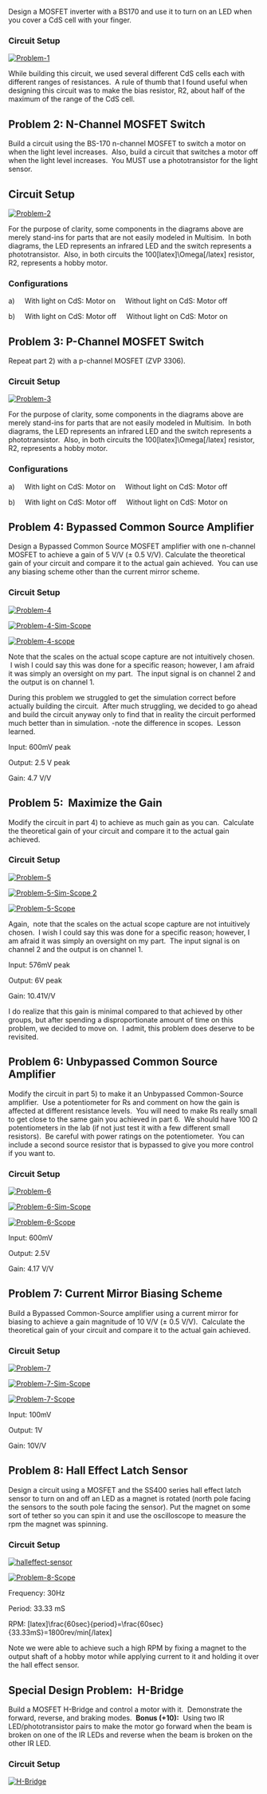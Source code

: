 
Design a MOSFET inverter with a BS170 and use it to turn on an LED when you cover a CdS cell with your finger.


### Circuit Setup


[![Problem-1](http://codyalantaylor.com/wp-content/uploads/2015/02/Problem-1.jpg)](http://codyalantaylor.com/wp-content/uploads/2015/02/Problem-1.jpg)



While building this circuit, we used several different CdS cells each with different ranges of resistances.  A rule of thumb that I found useful when designing this circuit was to make the bias resistor, R2, about half of the maximum of the range of the CdS cell.


## Problem 2: N-Channel MOSFET Switch


Build a circuit using the BS-170 n-channel MOSFET to switch a motor on when the light level increases.  Also, build a circuit that switches a motor off when the light level increases.  You MUST use a phototransistor for the light sensor.


## Circuit Setup


[![Problem-2](http://codyalantaylor.com/wp-content/uploads/2015/02/Problem-2.jpg)](http://codyalantaylor.com/wp-content/uploads/2015/02/Problem-2.jpg)

For the purpose of clarity, some components in the diagrams above are merely stand-ins for parts that are not easily modeled in Multisim.  In both diagrams, the LED represents an infrared LED and the switch represents a phototransistor.  Also, in both circuits the 100[latex]\Omega[/latex] resistor, R2, represents a hobby motor.


### Configurations


a)     With light on CdS: Motor on     Without light on CdS: Motor off

b)     With light on CdS: Motor off     Without light on CdS: Motor on


## Problem 3: P-Channel MOSFET Switch


Repeat part 2) with a p-channel MOSFET (ZVP 3306).


### Circuit Setup


[![Problem-3](http://codyalantaylor.com/wp-content/uploads/2015/02/Problem-3.jpg)](http://codyalantaylor.com/wp-content/uploads/2015/02/Problem-3.jpg)

For the purpose of clarity, some components in the diagrams above are merely stand-ins for parts that are not easily modeled in Multisim.  In both diagrams, the LED represents an infrared LED and the switch represents a phototransistor.  Also, in both circuits the 100[latex]\Omega[/latex] resistor, R2, represents a hobby motor.


### Configurations


a)     With light on CdS: Motor on     Without light on CdS: Motor off

b)     With light on CdS: Motor off     Without light on CdS: Motor on


## Problem 4: Bypassed Common Source Amplifier


Design a Bypassed Common Source MOSFET amplifier with one n-channel MOSFET to achieve a gain of 5 V/V (± 0.5 V/V). Calculate the theoretical gain of your circuit and compare it to the actual gain achieved.  You can use any biasing scheme other than the current mirror scheme.


### Circuit Setup


[![Problem-4](http://codyalantaylor.com/wp-content/uploads/2015/02/Problem-4.jpg)](http://codyalantaylor.com/wp-content/uploads/2015/02/Problem-4.jpg)

[![Problem-4-Sim-Scope](http://codyalantaylor.com/wp-content/uploads/2015/02/Problem-4-Sim-Scope.jpg)](http://codyalantaylor.com/wp-content/uploads/2015/02/Problem-4-Sim-Scope.jpg)

[![Problem-4-scope](http://codyalantaylor.com/wp-content/uploads/2015/02/Problem-4-scope.jpg)](http://codyalantaylor.com/wp-content/uploads/2015/02/Problem-4-scope.jpg)

Note that the scales on the actual scope capture are not intuitively chosen.  I wish I could say this was done for a specific reason; however, I am afraid it was simply an oversight on my part.  The input signal is on channel 2 and the output is on channel 1.

During this problem we struggled to get the simulation correct before actually building the circuit.  After much struggling, we decided to go ahead and build the circuit anyway only to find that in reality the circuit performed much better than in simulation. -note the difference in scopes.  Lesson learned.

Input: 600mV peak

Output: 2.5 V peak

Gain: 4.7 V/V


## Problem 5:  Maximize the Gain


Modify the circuit in part 4) to achieve as much gain as you can.  Calculate the theoretical gain of your circuit and compare it to the actual gain achieved.


### Circuit Setup


[![Problem-5](http://codyalantaylor.com/wp-content/uploads/2015/02/Problem-5.jpg)](http://codyalantaylor.com/wp-content/uploads/2015/02/Problem-5.jpg)

[![Problem-5-Sim-Scope 2](http://codyalantaylor.com/wp-content/uploads/2015/02/Problem-5-Sim-Scope-2.jpg)](http://codyalantaylor.com/wp-content/uploads/2015/02/Problem-5-Sim-Scope-2.jpg)

[![Problem-5-Scope](http://codyalantaylor.com/wp-content/uploads/2015/02/Problem-5-Scope.jpg)](http://codyalantaylor.com/wp-content/uploads/2015/02/Problem-5-Scope.jpg)



Again,  note that the scales on the actual scope capture are not intuitively chosen.  I wish I could say this was done for a specific reason; however, I am afraid it was simply an oversight on my part.  The input signal is on channel 2 and the output is on channel 1.

Input: 576mV peak

Output: 6V peak

Gain: 10.41V/V

I do realize that this gain is minimal compared to that achieved by other groups, but after spending a disproportionate amount of time on this problem, we decided to move on.  I admit, this problem does deserve to be revisited.


## Problem 6: Unbypassed Common Source Amplifier


Modify the circuit in part 5) to make it an Unbypassed Common-Source amplifier.  Use a potentiometer for Rs and comment on how the gain is affected at different resistance levels.  You will need to make Rs really small to get close to the same gain you achieved in part 6.  We should have 100 Ω potentiometers in the lab (if not just test it with a few different small resistors).  Be careful with power ratings on the potentiometer.  You can include a second source resistor that is bypassed to give you more control if you want to.


### Circuit Setup


[![Problem-6](http://codyalantaylor.com/wp-content/uploads/2015/02/Problem-6.jpg)](http://codyalantaylor.com/wp-content/uploads/2015/02/Problem-6.jpg)

[![Problem-6-Sim-Scope](http://codyalantaylor.com/wp-content/uploads/2015/02/Problem-6-Sim-Scope.jpg)](http://codyalantaylor.com/wp-content/uploads/2015/02/Problem-6-Sim-Scope.jpg)



[![Problem-6-Scope](http://codyalantaylor.com/wp-content/uploads/2015/02/Problem-6-Scope.jpg)](http://codyalantaylor.com/wp-content/uploads/2015/02/Problem-6-Scope.jpg)



Input: 600mV

Output: 2.5V

Gain: 4.17 V/V


## Problem 7: Current Mirror Biasing Scheme


Build a Bypassed Common-Source amplifier using a current mirror for biasing to achieve a gain magnitude of 10 V/V (± 0.5 V/V).  Calculate the theoretical gain of your circuit and compare it to the actual gain achieved.


### Circuit Setup


[![Problem-7](http://codyalantaylor.com/wp-content/uploads/2015/02/Problem-7.jpg)](http://codyalantaylor.com/wp-content/uploads/2015/02/Problem-7.jpg)



[![Problem-7-Sim-Scope](http://codyalantaylor.com/wp-content/uploads/2015/02/Problem-7-Sim-Scope.jpg)](http://codyalantaylor.com/wp-content/uploads/2015/02/Problem-7-Sim-Scope.jpg)



[![Problem-7-Scope](http://codyalantaylor.com/wp-content/uploads/2015/02/Problem-7-Scope.jpg)](http://codyalantaylor.com/wp-content/uploads/2015/02/Problem-7-Scope.jpg)

Input: 100mV

Output: 1V

Gain: 10V/V


## Problem 8: Hall Effect Latch Sensor


Design a circuit using a MOSFET and the SS400 series hall effect latch sensor to turn on and off an LED as a magnet is rotated (north pole facing the sensors to the south pole facing the sensor). Put the magnet on some sort of tether so you can spin it and use the oscilloscope to measure the rpm the magnet was spinning.


### Circuit Setup


[![halleffect-sensor](http://codyalantaylor.com/wp-content/uploads/2015/02/halleffect-sensor.jpg)](http://codyalantaylor.com/wp-content/uploads/2015/02/halleffect-sensor.jpg)



[![Problem-8-Scope](http://codyalantaylor.com/wp-content/uploads/2015/02/Problem-8-Scope.jpg)](http://codyalantaylor.com/wp-content/uploads/2015/02/Problem-8-Scope.jpg)



Frequency: 30Hz

Period: 33.33 mS

RPM: [latex]\frac{60sec}{period}=\frac{60sec}{33.33mS}=1800rev/min[/latex]

Note we were able to achieve such a high RPM by fixing a magnet to the output shaft of a hobby motor while applying current to it and holding it over the hall effect sensor.


## Special Design Problem:  H-Bridge


Build a MOSFET H-Bridge and control a motor with it.  Demonstrate the forward, reverse, and braking modes.  **Bonus (+10):**  Using two IR LED/phototransistor pairs to make the motor go forward when the beam is broken on one of the IR LEDs and reverse when the beam is broken on the other IR LED.


### Circuit Setup


[![H-Bridge](http://codyalantaylor.com/wp-content/uploads/2015/02/H-Bridge.jpg)](http://codyalantaylor.com/wp-content/uploads/2015/02/H-Bridge.jpg)
